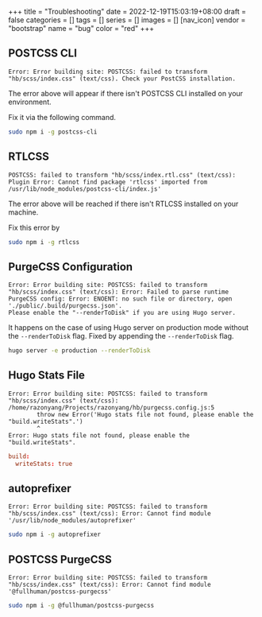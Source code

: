 +++
title = "Troubleshooting"
date = 2022-12-19T15:03:19+08:00
draft = false
categories = []
tags = []
series = []
images = []
[nav_icon]
  vendor = "bootstrap"
  name = "bug"
  color = "red"
+++

## POSTCSS CLI

```log
Error: Error building site: POSTCSS: failed to transform "hb/scss/index.css" (text/css). Check your PostCSS installation.
```

The error above will appear if there isn't POSTCSS CLI installed on your environment.

Fix it via the following command.

```bash
sudo npm i -g postcss-cli
```

## RTLCSS

```log
POSTCSS: failed to transform "hb/scss/index.rtl.css" (text/css): Plugin Error: Cannot find package 'rtlcss' imported from /usr/lib/node_modules/postcss-cli/index.js'
```

The error above will be reached if there isn't RTLCSS installed on your machine.

Fix this error by

```bash
sudo npm i -g rtlcss
```

## PurgeCSS Configuration

```log
Error: Error building site: POSTCSS: failed to transform "hb/scss/index.css" (text/css): Error: Failed to parse runtime PurgeCSS config: Error: ENOENT: no such file or directory, open './public/.build/purgecss.json'.
Please enable the "--renderToDisk" if you are using Hugo server.
```

It happens on the case of using Hugo server on production mode without the `--renderToDisk` flag.
Fixed by appending the `--renderToDisk` flag.

```bash
hugo server -e production --renderToDisk
```

## Hugo Stats File

```log
Error: Error building site: POSTCSS: failed to transform "hb/scss/index.css" (text/css): /home/razonyang/Projects/razonyang/hb/purgecss.config.js:5
        throw new Error('Hugo stats file not found, please enable the "build.writeStats".')
        ^
Error: Hugo stats file not found, please enable the "build.writeStats".
```

```toml
build:
  writeStats: true
```

## autoprefixer

```log
Error: Error building site: POSTCSS: failed to transform "hb/scss/index.css" (text/css): Error: Cannot find module '/usr/lib/node_modules/autoprefixer'
```

```bash
sudo npm i -g autoprefixer
```

## POSTCSS PurgeCSS

```log
Error: Error building site: POSTCSS: failed to transform "hb/scss/index.css" (text/css): Error: Cannot find module '@fullhuman/postcss-purgecss'
```

```bash
sudo npm i -g @fullhuman/postcss-purgecss
```
